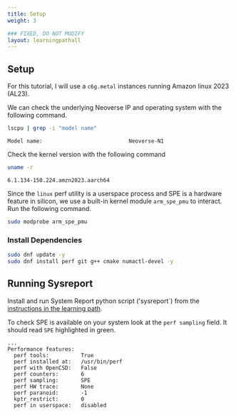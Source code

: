 ```yaml
---
title: Setup
weight: 3

### FIXED, DO NOT MODIFY
layout: learningpathall
---
```


## Setup

For this tutorial, I will use a `c6g.metal` instances running Amazon linux 2023 (AL23).

We can check the underlying Neoverse IP and operating system with the following command. 

```bash
lscpu | grep -i "model name"
```

```ouput
Model name:                           Neoverse-N1
```

Check the kernel version with the following command
```bash
uname -r
```

```output
6.1.134-150.224.amzn2023.aarch64
```

Since the `linux` perf utility is a userspace process and SPE is a hardware feature in silicon, we use a built-in kernel module `arm_spe_pmu` to interact. Run the following command.

```bash
sudo modprobe arm_spe_pmu
```

### Install Dependencies

```bash
sudo dnf update -y
sudo dnf install perf git g++ cmake numactl-devel -y
```

## Running Sysreport

Install and run System Report python script ('sysreport`) from the [instructions in the learning path](https://learn.arm.com/learning-paths/servers-and-cloud-computing/sysreport/).

To check SPE is available on your system look at the `perf sampling` field. It should read `SPE` highlighted in green.

```output
...
Performance features:
  perf tools:          True
  perf installed at:   /usr/bin/perf
  perf with OpenCSD:   False
  perf counters:       6
  perf sampling:       SPE
  perf HW trace:       None
  perf paranoid:       -1
  kptr_restrict:       0
  perf in userspace:   disabled
```